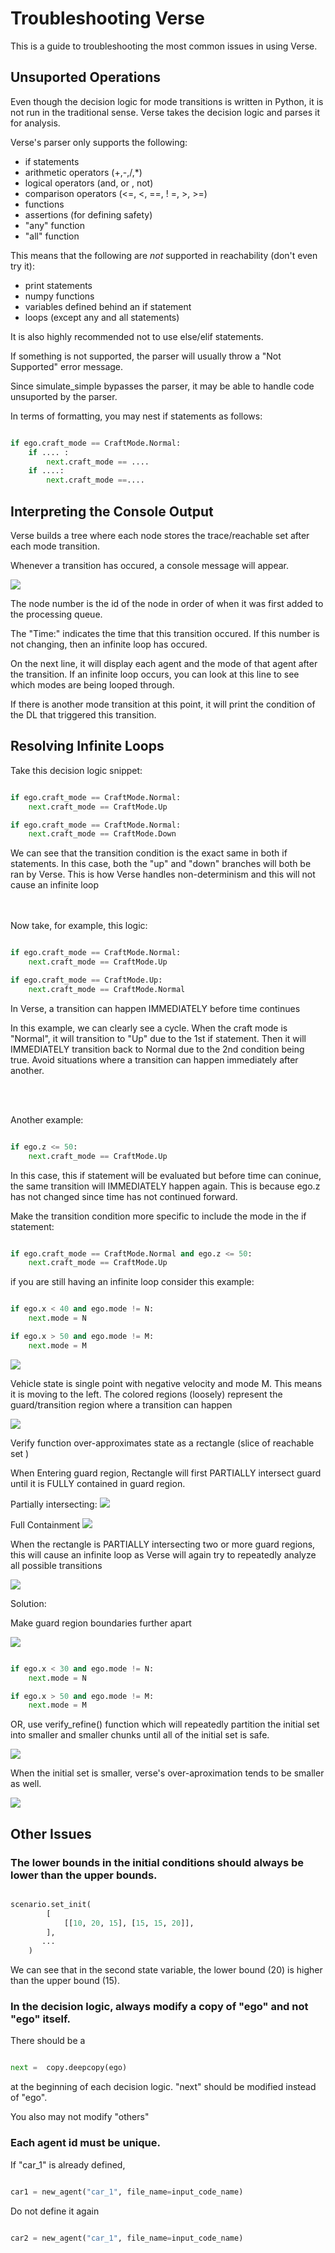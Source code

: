 # Troubleshooting Verse

This is a guide to troubleshooting the most common issues in using Verse.


## Unsuported Operations

Even though the decision logic for mode transitions is written in Python, it is not run in the traditional sense. Verse takes the decision logic and parses it for analysis.

Verse's parser only supports the following:
- if statements
- arithmetic operators (+,-,/,*)
- logical operators (and, or , not)
- comparison operators (<=, <, ==, ! =, >, >=)
- functions
- assertions (for defining safety)
- "any" function
- "all" function


This means that the following are *not* supported in reachability (don't even try it):
- print statements
- numpy functions
- variables defined behind an if statement
- loops (except any and all statements)


It is also highly recommended not to use else/elif statements.

If something is not supported, the parser will usually throw a "Not Supported" error message.

Since simulate_simple bypasses the parser, it may be able to handle code unsuported by the parser. 

In terms of formatting, you may nest if statements as follows:

```python

if ego.craft_mode == CraftMode.Normal:
    if .... :
        next.craft_mode == ....
    if ....:
        next.craft_mode ==....


```
## Interpreting the Console Output 

Verse builds a tree where each node stores the trace/reachable set after each mode transition.

Whenever a transition has occured, a console message will appear.

![](figs/console.png)

The node number is the id of the node in order of when it was first added to the processing queue.

The "Time:" indicates the time that this transition occured. If this number is not changing, then an infinite loop has occured. 

On the next line, it will display each agent and the mode of that agent after the transition. If an infinite loop occurs, you can look at this line to see which modes are being looped through.

If there is another mode transition at this point, it will print the condition of the DL that triggered this transition.
## Resolving Infinite Loops

Take this decision logic snippet:

```python

if ego.craft_mode == CraftMode.Normal:
    next.craft_mode == CraftMode.Up

if ego.craft_mode == CraftMode.Normal:
    next.craft_mode == CraftMode.Down

```
We can see that the transition condition is the exact same in both if statements. In this case, both the "up" and "down" branches will both be ran by Verse. This is how Verse handles non-determinism and this will not cause an infinite loop 

<br/><br/>
Now take, for example, this logic:

```python

if ego.craft_mode == CraftMode.Normal:
    next.craft_mode == CraftMode.Up

if ego.craft_mode == CraftMode.Up:
    next.craft_mode == CraftMode.Normal

```

In Verse, a transition can happen IMMEDIATELY before time continues 

In this example, we can clearly see a cycle. When the craft mode is "Normal", it will  transition to "Up" due to the 1st if statement. Then it will IMMEDIATELY transition back to Normal due to the 2nd condition being true.
Avoid situations where a transition can happen immediately after another.

<br/><br/>


Another example:
```python

if ego.z <= 50:
    next.craft_mode == CraftMode.Up

```

In this case, this if statement will be evaluated but before time can coninue, the same transition will IMMEDIATELY happen again. 
This is because ego.z has not changed since time has not continued forward. 

Make the transition condition more specific to include the mode in the if statement:

```python

if ego.craft_mode == CraftMode.Normal and ego.z <= 50:
    next.craft_mode == CraftMode.Up

```

if you are still having an infinite loop consider this example:


```python

if ego.x < 40 and ego.mode != N:
    next.mode = N

if ego.x > 50 and ego.mode != M:
    next.mode = M

```

![](figs/vehicle1.png)

Vehicle state is single point with negative velocity and mode M. This means it is moving to the left.
The colored regions (loosely) represent the guard/transition region where a transition can happen


![](figs/vehicle2.png)

Verify function over-approximates state as a rectangle (slice of reachable set )




When Entering guard region, Rectangle will first PARTIALLY intersect guard until it is FULLY contained in guard region.  

Partially intersecting:
![](figs/partial.png)

Full Containment
![](figs/full.png)

When the rectangle is PARTIALLY intersecting two or more guard regions, this will cause an infinite loop as Verse will again try to repeatedly analyze all possible transitions

![](figs/both.png)

Solution:

Make guard region boundaries further apart

![](figs/rect2.png)

```python

if ego.x < 30 and ego.mode != N:
    next.mode = N

if ego.x > 50 and ego.mode != M:
    next.mode = M

```
OR, use verify_refine() function which will repeatedly partition the initial set into smaller and smaller chunks until all of the initial set is safe. 

![](figs/refine.png)

When the initial set is smaller, verse's over-aproximation tends to be smaller as well. 

![](figs/small.png)





## Other Issues

### The lower bounds in the initial conditions should always be lower than the upper bounds.


```python

scenario.set_init(
        [
            [[10, 20, 15], [15, 15, 20]],
        ],
       ...
    )
```

We can see that in the second state variable, the lower bound (20) is higher than the upper bound (15). 


### In the decision logic, always modify a copy of "ego" and not "ego" itself. 

There should be a

```python

next =  copy.deepcopy(ego)
```
at the beginning of each decision logic. "next" should be modified instead of "ego".

You also may not modify "others"

### Each agent id must be unique.

If "car_1" is already defined,
```python

car1 = new_agent("car_1", file_name=input_code_name)
```

Do not define it again

```python

car2 = new_agent("car_1", file_name=input_code_name)
```




